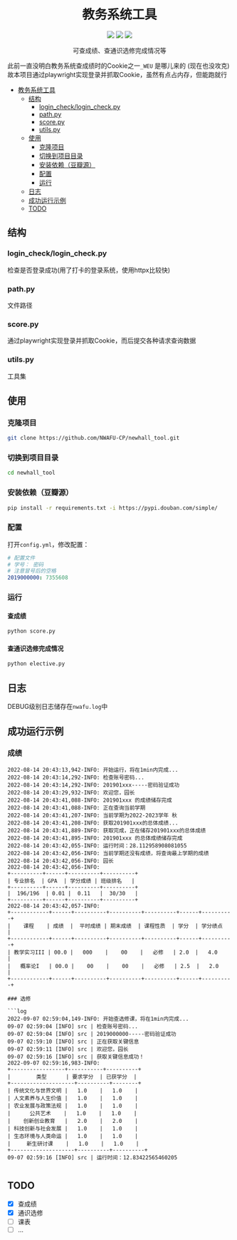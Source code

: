 
<div align="center">  
<h1 id="教务系统工具"> 教务系统工具 </h1>

![](https://img.shields.io/badge/Python-3.7%2B-blue)
![](https://img.shields.io/badge/Playwright-chromium-yellow)
![](https://img.shields.io/badge/NWAFU--CP-%E8%A5%BF%E5%86%9C%E5%BC%80%E5%8F%91%E8%80%85%E8%81%94%E7%9B%9F-GREEN)

可查成绩、查通识选修完成情况等

</div>

此前一直没明白教务系统查成绩时的Cookie之一`_WEU` 是哪儿来的 (现在也没攻克)
故本项目通过playwright实现登录并抓取Cookie，虽然有点占内存，但能跑就行</p>

<!-- TOC -->
* [教务系统工具](#教务系统工具)
  * [结构](#结构)
    * [login_check/login_check.py](#login_checklogin_checkpy)
    * [path.py](#pathpy)
    * [score.py](#scorepy)
    * [utils.py](#utilspy)
  * [使用](#使用)
    * [克隆项目](#克隆项目)
    * [切换到项目目录](#切换到项目目录)
    * [安装依赖（豆瓣源）](#安装依赖（豆瓣源)
    * [配置](#配置)
    * [运行](#运行)
  * [日志](#日志)
  * [成功运行示例](#成功运行示例)
  * [TODO](#TODO)
<!-- TOC -->

## 结构

### login_check/login_check.py

检查是否登录成功(用了打卡的登录系统，使用httpx比较快)

### path.py

文件路径

### score.py

通过playwright实现登录并抓取Cookie，而后提交各种请求查询数据

### utils.py

工具集

## 使用

### 克隆项目

```bash
git clone https://github.com/NWAFU-CP/newhall_tool.git
```

### 切换到项目目录

```bash
cd newhall_tool
```

### 安装依赖（豆瓣源）

```bash
pip install -r requirements.txt -i https://pypi.douban.com/simple/
```

### 配置

打开`config.yml`，修改配置：

```yaml
# 配置文件
# 学号： 密码
# 注意冒号后的空格
2019000000: 7355608
```

### 运行
#### 查成绩
```bash
python score.py
```
#### 查通识选修完成情况
```bash
python elective.py
````

## 日志

DEBUG级别日志储存在`nwafu.log`中

## 成功运行示例

### 成绩

```log
2022-08-14 20:43:13,942-INFO: 开始运行，将在1min内完成...
2022-08-14 20:43:14,292-INFO: 检查账号密码...
2022-08-14 20:43:14,292-INFO: 201901xxx-----密码验证成功
2022-08-14 20:43:29,932-INFO: 欢迎您，园长
2022-08-14 20:43:41,088-INFO: 201901xxx 的成绩储存完成
2022-08-14 20:43:41,088-INFO: 正在查询当前学期
2022-08-14 20:43:41,207-INFO: 当前学期为2022-2023学年 秋
2022-08-14 20:43:41,208-INFO: 获取201901xxx的总体成绩...
2022-08-14 20:43:41,889-INFO: 获取完成，正在储存201901xxx的总体成绩
2022-08-14 20:43:41,895-INFO: 201901xxx 的总体成绩储存完成
2022-08-14 20:43:42,055-INFO: 运行时间：28.112958908081055
2022-08-14 20:43:42,056-INFO: 当前学期还没有成绩，将查询最上学期的成绩
2022-08-14 20:43:42,056-INFO: 园长
2022-08-14 20:43:42,056-INFO: 
+----------+------+----------+----------+
| 专业排名  | GPA  | 学分成绩 | 班级排名   |
+----------+------+----------+----------+
|  196/196  | 0.01 |  0.11   |  30/30   |
+----------+------+----------+----------+
2022-08-14 20:43:42,057-INFO: 
+------------+------+----------+----------+----------+------+----------+
|    课程    | 成绩  |  平时成绩 | 期末成绩  | 课程性质  | 学分  | 学分绩点   |
+------------+------+----------+----------+----------+------+----------+
| 教学实习III | 00.0 |   000    |    00    |   必修   | 2.0  |   4.0    |
|   概率论I   | 00.0 |    00    |    00    |   必修   | 2.5  |   2.0    |
+------------+------+----------+----------+----------+------+----------+

### 选修

```log
2022-09-07 02:59:04,149-INFO: 开始查选修课，将在1min内完成...
09-07 02:59:04 [INFO] src | 检查账号密码...
09-07 02:59:04 [INFO] src | 2019000000-----密码验证成功
09-07 02:59:10 [INFO] src | 正在获取关键信息
09-07 02:59:11 [INFO] src | 欢迎您，园长
09-07 02:59:16 [INFO] src | 获取关键信息成功！
2022-09-07 02:59:16,983-INFO: 
+-----------------+-----------+----------+
|        类型      | 要求学分  | 已获学分  |
+--------------------+----------+--------+
| 传统文化与世界文明 |   1.0    |   1.0    |
| 人文素养与人生价值 |   1.0    |   1.0    |
| 农业发展与政策法规 |   1.0    |   1.0    |
|      公共艺术    |   1.0    |   1.0    |
|    创新创业教育   |   2.0    |   2.0    |
| 科技创新与社会发展 |   1.0    |   1.0    |
| 生态环境与人类命运 |   1.0    |   1.0    |
|     新生研讨课    |   1.0    |   1.0    |
+--------------------+----------+----------+
09-07 02:59:16 [INFO] src | 运行时间：12.83422565460205


```
## TODO
- [x] 查成绩
- [x] 通识选修
- [ ] 课表
- [ ] ...
